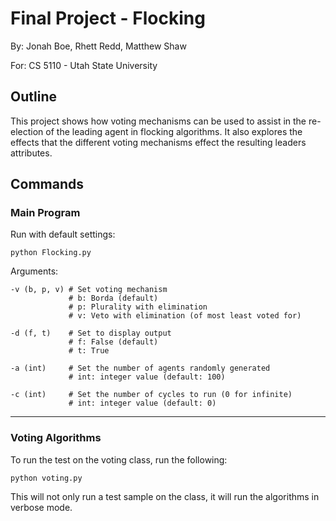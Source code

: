 # Final Project - Flocking
By: Jonah Boe, Rhett Redd, Matthew Shaw

For: CS 5110 - Utah State University

## Outline
This project shows how voting mechanisms can be used to assist in the 
re-election of the leading agent in flocking algorithms. It also explores the
effects that the different voting mechanisms effect the resulting leaders
attributes.

## Commands
### Main Program
Run with default settings:
```commandline
python Flocking.py
```
Arguments:
```commandline
-v (b, p, v) # Set voting mechanism 
             # b: Borda (default)
             # p: Plurality with elimination
             # v: Veto with elimination (of most least voted for)

-d (f, t)    # Set to display output
             # f: False (default)
             # t: True
             
-a (int)     # Set the number of agents randomly generated
             # int: integer value (default: 100)
             
-c (int)     # Set the number of cycles to run (0 for infinite)
             # int: integer value (default: 0)
```
---
### Voting Algorithms
To run the test on the voting class, run the following:
```commandline
python voting.py
```
This will not only run a test sample on the class, it will run the algorithms in
verbose mode.